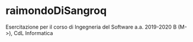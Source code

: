 # raimondoDiSangroq
Esercitazione per il corso di Ingegneria del Software a.a. 2019-2020 B (M->), CdL Informatica
